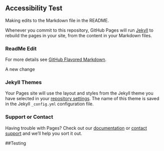 ## Accessibility Test
Making edits to the Markdown file in the README.

Whenever you commit to this repository, GitHub Pages will run [Jekyll](https://jekyllrb.com/) to rebuild the pages in your site, from the content in your Markdown files.

### ReadMe Edit

For more details see [GitHub Flavored Markdown](https://guides.github.com/features/mastering-markdown/).

A new change

### Jekyll Themes

Your Pages site will use the layout and styles from the Jekyll theme you have selected in your [repository settings](https://github.com/TechThomas/AccessibilityTest/settings). The name of this theme is saved in the Jekyll `_config.yml` configuration file.

### Support or Contact

Having trouble with Pages? Check out our [documentation](https://help.github.com/categories/github-pages-basics/) or [contact support](https://github.com/contact) and we’ll help you sort it out.

##Testing